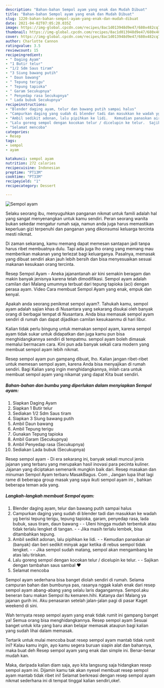 ```yaml
---
description: "Bahan-bahan Sempol ayam yang enak dan Mudah Dibuat"
title: "Bahan-bahan Sempol ayam yang enak dan Mudah Dibuat"
slug: 1220-bahan-bahan-sempol-ayam-yang-enak-dan-mudah-dibuat
date: 2021-04-02T07:05:20.035Z
image: https://img-global.cpcdn.com/recipes/8ac1d013948d9e47/680x482cq70/sempol-ayam-foto-resep-utama.jpg
thumbnail: https://img-global.cpcdn.com/recipes/8ac1d013948d9e47/680x482cq70/sempol-ayam-foto-resep-utama.jpg
cover: https://img-global.cpcdn.com/recipes/8ac1d013948d9e47/680x482cq70/sempol-ayam-foto-resep-utama.jpg
author: Charlotte Cannon
ratingvalue: 3.5
reviewcount: 15
recipeingredient:
- " Daging Ayam"
- "1 Butir telur"
- "1/2 Sdm Saus tiram"
- "3 Siung bawang putih"
- " Daun bawang"
- " Tepung terigu"
- " Tepung tapioka"
- " Garam Secukupnya"
- " Penyedap rasa Secukupnya"
- " Lada bubuk Secukupnya"
recipeinstructions:
- "Blender daging ayam, telur dan bawang putih sampai halus"
- "Campurkan daging yang sudah di blender tadi dan masukkan ke wadah yg berisi tepung terigu, tepung tapioka, garam, penyedap rasa, lada bubuk, saus tiram, daun bawang  Uleni hingga mudah terbentuk atau tidak terlalu lengket di tangan.   Jika masih terlalu lembek, bisa ditambahkan tepung."
- "Ambil sedikit adonan, lalu pipihkan ke lidi.   Kemudian panaskan air (banyak) dan beri sedikit minyak agar ketika di rebus sempol tidak lengket.   Jika sempol sudah matang, sempol akan mengambang ke atas lalu tiriskan."
- "Lalu goreng sempol dengan kocokan telur / dicelupin ke telur.  Sajikan dengan tambahan saus sambal ❤"
- "Selamat mencoba"
categories:
- Resep
tags:
- sempol
- ayam

katakunci: sempol ayam 
nutrition: 272 calories
recipecuisine: Indonesian
preptime: "PT13M"
cooktime: "PT33M"
recipeyield: "1"
recipecategory: Dessert

---
```



![Sempol ayam](https://img-global.cpcdn.com/recipes/8ac1d013948d9e47/680x482cq70/sempol-ayam-foto-resep-utama.jpg)

Selaku seorang ibu, menyuguhkan panganan nikmat untuk famili adalah hal yang sangat menyenangkan untuk kamu sendiri. Peran seorang  wanita bukan sekedar mengatur rumah saja, namun anda juga harus memastikan keperluan gizi terpenuhi dan panganan yang dikonsumsi keluarga tercinta mesti nikmat.

Di zaman  sekarang, kamu memang dapat memesan santapan jadi tanpa harus ribet membuatnya dulu. Tapi ada juga lho orang yang memang mau memberikan makanan yang terlezat bagi keluarganya. Pasalnya, memasak yang dibuat sendiri akan jauh lebih bersih dan bisa menyesuaikan sesuai makanan kesukaan orang tercinta. 

Resep Sempol Ayam - Aneka jajanantanah air kini semakin beragam dan makin banyak jenisnya karena telah dimodifikasi. Sempol ayam adalah camilan dari Malang umumnya terbuat dari tepung tapioka (aci) dengan perasa ayam. Video Cara membuat Sempol Ayam yang enak, empuk dan kenyal.

Apakah anda seorang penikmat sempol ayam?. Tahukah kamu, sempol ayam adalah sajian khas di Nusantara yang sekarang disukai oleh banyak orang di berbagai tempat di Nusantara. Anda bisa memasak sempol ayam sendiri di rumah dan dapat dijadikan camilan kesukaanmu di hari libur.

Kalian tidak perlu bingung untuk memakan sempol ayam, karena sempol ayam tidak sukar untuk didapatkan dan juga kamu pun bisa menghidangkannya sendiri di tempatmu. sempol ayam boleh dimasak memalui bermacam cara. Kini pun ada banyak sekali cara modern yang membuat sempol ayam lebih nikmat.

Resep sempol ayam pun gampang dibuat, lho. Kalian jangan ribet-ribet untuk memesan sempol ayam, karena Anda bisa menyajikan di rumah sendiri. Bagi Kalian yang ingin menghidangkannya, inilah cara untuk membuat sempol ayam yang nikamat yang dapat Kita buat sendiri.

<!--inarticleads1-->

##### Bahan-bahan dan bumbu yang diperlukan dalam menyiapkan Sempol ayam:

1. Siapkan  Daging Ayam
1. Siapkan 1 Butir telur
1. Sediakan 1/2 Sdm Saus tiram
1. Siapkan 3 Siung bawang putih
1. Ambil  Daun bawang
1. Ambil  Tepung terigu
1. Gunakan  Tepung tapioka
1. Ambil  Garam (Secukupnya)
1. Ambil  Penyedap rasa (Secukupnya)
1. Sediakan  Lada bubuk (Secukupnya)


Resep sempol ayam - Di era sekarang ini, banyak sekali muncul jenis jajanan yang terbaru yang merupakan hasil inovasi para pecinta kuliner. Jajanan yang diciptakan semenarik mungkin baik dari. Resep masakan dan minuman Sempol Ayam terbaru MasakBagus. Com , Jangan lupa lihat lagi rame di beberapa group masak yang saya ikuti sempol ayam ini , bahkan beberapa teman ada yang. 

<!--inarticleads2-->

##### Langkah-langkah membuat Sempol ayam:

1. Blender daging ayam, telur dan bawang putih sampai halus
1. Campurkan daging yang sudah di blender tadi dan masukkan ke wadah yg berisi tepung terigu, tepung tapioka, garam, penyedap rasa, lada bubuk, saus tiram, daun bawang -  - Uleni hingga mudah terbentuk atau tidak terlalu lengket di tangan.  -  - Jika masih terlalu lembek, bisa ditambahkan tepung.
1. Ambil sedikit adonan, lalu pipihkan ke lidi.  -  - Kemudian panaskan air (banyak) dan beri sedikit minyak agar ketika di rebus sempol tidak lengket.  -  - Jika sempol sudah matang, sempol akan mengambang ke atas lalu tiriskan.
1. Lalu goreng sempol dengan kocokan telur / dicelupin ke telur. -  - Sajikan dengan tambahan saus sambal ❤
1. Selamat mencoba


Sempol ayam sederhana bisa banget diolah sendiri di rumah. Selama campuran bahan dan bumbunya pas, rasanya nggak kalah enak dari resep sempol ayam abang-abang yang selalu laris dagangannya. Sempol.aku beneran baru makan Sempol itu kemaren.hihi. Katanya dari Malang ya jajanan gurih ini. Aku penasaran setelah jalan-jalan pagi di pasar Kaget weekend di sini. 

Wah ternyata resep sempol ayam yang enak tidak rumit ini gampang banget ya! Semua orang bisa menghidangkannya. Resep sempol ayam Sesuai banget untuk kita yang baru akan belajar memasak ataupun bagi kalian yang sudah lihai dalam memasak.

Tertarik untuk mulai mencoba buat resep sempol ayam mantab tidak rumit ini? Kalau kamu ingin, ayo kamu segera buruan siapin alat dan bahannya, maka buat deh Resep sempol ayam yang enak dan simple ini. Benar-benar mudah kan. 

Maka, daripada kalian diam saja, ayo kita langsung saja hidangkan resep sempol ayam ini. Dijamin kamu tak akan nyesel membuat resep sempol ayam mantab tidak ribet ini! Selamat berkreasi dengan resep sempol ayam nikmat sederhana ini di tempat tinggal kalian sendiri,oke!.


